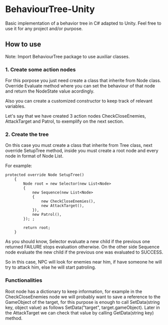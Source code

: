# BehaviourTree-Unity
Basic implementation of a behavior tree in C# adapted to Unity. Feel free to use it for any project and/or purpose.

## How to use

Note: Import BehaviourTree package to use auxiliar classes.

### 1. Create some action nodes

For this porpose you just need create a class that inherite from Node class.
Override Evaluate method where you can set the behaviour of that node and return 
the NodeState value acordingly.

Also you can create a customized constructor to keep track of relevant variables.

Let's say that we have created 3 action nodes CheckCloseEnemies, AttackTarget and Patrol, to exemplify on the next section.

### 2. Create the tree
On this case you must create a class that inherite from Tree class, 
next override SetupTree method, inside you must create a root node and every
node in format of Node List. 

For example:

```
protected override Node SetupTree()
    {
        Node root = new Selector(new List<Node>
        {
            new Sequence(new List<Node>
            {
                new CheckCloseEnemies(),
                new AttackTarget(),
            }),
            new Patrol(),
        }); ;

        return root;
    }
```

As you should know, Selector evaluate a new child if the previous one returned FAILURE stops evaluation otherwise.
On the other side Sequence node evaluate the new child if the previous one was evaluated to SUCCESS.

So in this case, NPC will look for enemies near him, if have someone he will try to attack him, else he will start patroling.

### Functionalities

Root node has a dictionary to keep information, for example in the CheckCloseEnemies node we will probably want to save a reference to the GameObject of the target, 
for this purpose is enough to call SetData(string key, object value) as follows SetData("target", target.gameObject). Later in the AttackTarget we can
check that value by calling GetData(string key) method.

